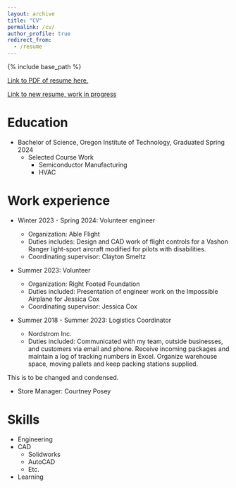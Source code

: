 ```yaml
---
layout: archive
title: "CV"
permalink: /cv/
author_profile: true
redirect_from:
  - /resume
---
```


{% include base_path %}

[Link to PDF of resume here.](https://drive.google.com/file/d/15U6jJwHMgwNPsL4zzHgb0Xz5mNQfHBh2/view?usp=sharing)

[Link to new resume, work in progress](https://drive.google.com/file/d/10Dc092cETwV32N5RUJzvUldpM-mgmfGa/view?usp=drive_link)

Education
======
* Bachelor of Science, Oregon Institute of Technology, Graduated Spring 2024
  * Selected Course Work
    * Semiconductor Manufacturing
    * HVAC

Work experience
======
* Winter 2023 - Spring 2024: Volunteer engineer
  * Organization: Able Flight
  * Duties includes: Design and CAD work of flight controls for a Vashon Ranger light-sport aircraft modified for pilots with disabilities.
  * Coordinating supervisor: Clayton Smeltz 

* Summer 2023: Volunteer
  * Organization: Right Footed Foundation 
  * Duties included: Presentation of engineer work on the Impossible Airplane for Jessica Cox
  * Coordinating supervisor: Jessica Cox

* Summer 2018 - Summer 2023: Logistics Coordinator
  * Nordstrom Inc.
  * Duties included: Communicated with my team, outside businesses, and customers via email and phone.
Receive incoming packages and maintain a log of tracking numbers in Excel.
Organize warehouse space, moving pallets and keep packing stations supplied.

This is to be changed and condensed.

  * Store Manager: Courtney Posey
  
Skills
======
* Engineering
* CAD
  * Solidworks
  * AutoCAD
  * Etc.
* Learning